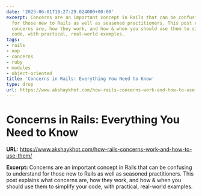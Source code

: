 ```yaml
---
date: '2023-06-01T19:27:29.024000+00:00'
excerpt: Concerns are an important concept in Rails that can be confusing to understand
  for those new to Rails as well as seasoned practitioners. This post explains what
  concerns are, how they work, and how & when you should use them to simplify your
  code, with practical, real-world examples.
tags:
- rails
- oop
- concerns
- ruby
- modules
- object-oriented
title: 'Concerns in Rails: Everything You Need to Know'
type: drop
url: https://www.akshaykhot.com/how-rails-concerns-work-and-how-to-use-them/
---
```


# Concerns in Rails: Everything You Need to Know

**URL:** https://www.akshaykhot.com/how-rails-concerns-work-and-how-to-use-them/

**Excerpt:** Concerns are an important concept in Rails that can be confusing to understand for those new to Rails as well as seasoned practitioners. This post explains what concerns are, how they work, and how & when you should use them to simplify your code, with practical, real-world examples.
